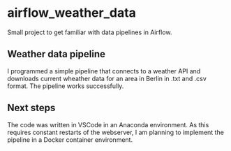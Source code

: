 # airflow_weather_data
Small project to get familiar with data pipelines in Airflow.  

## Weather data pipeline
I programmed a simple pipeline that connects to a weather API and downloads current wheather data for an area in Berlin in .txt and .csv format. The pipeline works successfully.

## Next steps
The code was written in VSCode in an Anaconda environment. As this requires constant restarts of the webserver, I am planning to implement the pipeline in a Docker container environment.
